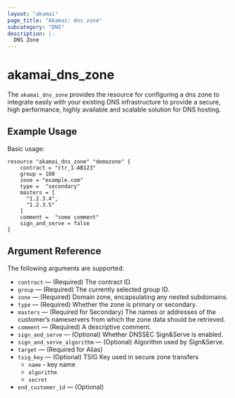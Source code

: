 ```yaml
---
layout: "akamai"
page_title: "Akamai: dns zone"
subcategory: "DNS"
description: |-
  DNS Zone
---
```


# akamai_dns_zone

The `akamai_dns_zone` provides the resource for configuring a dns zone to integrate easily with your existing DNS infrastructure to provide a secure, high performance, highly available and scalable solution for DNS hosting.

## Example Usage

Basic usage:

```hcl
resource "akamai_dns_zone" "demozone" {
    contract = "ctr_1-AB123"
    group = 100
    zone = "example.com"
    type =  "secondary"
    masters = [
      "1.2.3.4",
      "1.2.3.5"
    ] 
    comment =  "some comment"
    sign_and_serve = false
}
```

## Argument Reference

The following arguments are supported:

* `contract` — (Required) The contract ID. 
* `group` — (Required) The currently selected group ID.   
* `zone` — (Required) Domain zone, encapsulating any nested subdomains.  
* `type` — (Required) Whether the zone is primary or secondary.  
* `masters` — (Required for Secondary) The names or addresses of the customer’s nameservers from which the zone data should be retrieved.  
* `comment` — (Required) A descriptive comment.  
* `sign_and_serve` — (Optional) Whether DNSSEC Sign&Serve is enabled. 
* `sign_and_serve_algorithm` — (Optional) Algorithm used by Sign&Serve.
* `target` — (Required for Alias) 
* `tsig_key` — (Optional) TSIG Key used in secure zone transfers
  * `name` - key name
  * `algorithm`
  * `secret`
* `end_customer_id` — (Optional)
  
